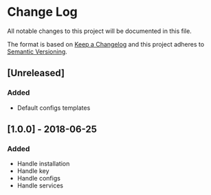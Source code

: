 # Change Log
All notable changes to this project will be documented in this file.

The format is based on [Keep a Changelog](http://keepachangelog.com/)
and this project adheres to [Semantic Versioning](http://semver.org/).

## [Unreleased]
### Added
- Default configs templates

## [1.0.0] - 2018-06-25
### Added
- Handle installation
- Handle key
- Handle configs
- Handle services

